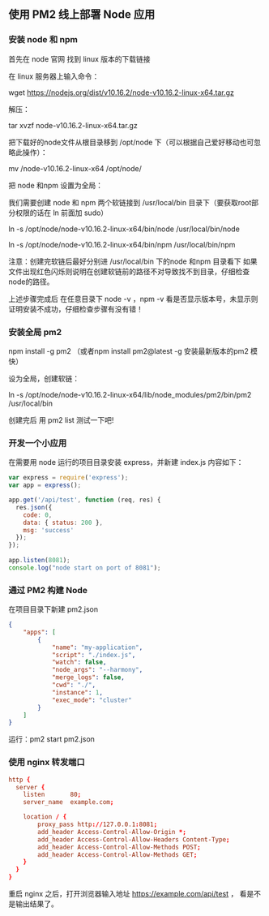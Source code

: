 ## 使用 PM2 线上部署 Node 应用

### 安装 node 和 npm

首先在 node 官网 找到 linux 版本的下载链接

在 linux 服务器上输入命令：

wget https://nodejs.org/dist/v10.16.2/node-v10.16.2-linux-x64.tar.gz

解压：

tar xvzf node-v10.16.2-linux-x64.tar.gz

把下载好的node文件从根目录移到 /opt/node 下（可以根据自己爱好移动也可忽略此操作）：

mv /node-v10.16.2-linux-x64 /opt/node/

把 node 和npm 设置为全局：

我们需要创建 node 和 npm  两个软链接到  /usr/local/bin 目录下（要获取root部分权限的话在 ln 前面加 sudo）

ln -s /opt/node/node-v10.16.2-linux-x64/bin/node /usr/local/bin/node
 
ln -s /opt/node/node-v10.16.2-linux-x64/bin/npm /usr/local/bin/npm

注意：创建完软链后最好分别进 /usr/local/bin 下的node 和npm 目录看下 如果文件出现红色闪烁则说明在创建软链前的路径不对导致找不到目录，仔细检查node的路径。

上述步骤完成后 在任意目录下 node -v ，npm -v 看是否显示版本号，未显示则证明安装不成功，仔细检查步骤有没有错！

### 安装全局 pm2

npm install -g pm2 （或者npm install pm2@latest -g 安装最新版本的pm2 模快）

设为全局，创建软链：

ln -s /opt/node/node-v10.16.2-linux-x64/lib/node_modules/pm2/bin/pm2 /usr/local/bin

创建完后 用 pm2 list 测试一下吧!

### 开发一个小应用

在需要用 node 运行的项目目录安装 express，并新建 index.js 内容如下：

``` javascript
var express = require('express');
var app = express();

app.get('/api/test', function (req, res) {
  res.json({
    code: 0,
    data: { status: 200 },
    msg: 'success'
  });
});
 
app.listen(8081);
console.log("node start on port of 8081");
```

### 通过 PM2 构建 Node

在项目目录下新建 pm2.json

``` json
{
	"apps": [
		{
			"name": "my-application",
			"script": "./index.js",
			"watch": false,
			"node_args": "--harmony",
			"merge_logs": false,
			"cwd": "./",
			"instance": 1,
			"exec_mode": "cluster"
		}
	]
}
```
运行：pm2 start pm2.json

### 使用 nginx 转发端口

``` conf
http {
  server {
    listen       80;
    server_name  example.com;

    location / {
        proxy_pass http://127.0.0.1:8081;
        add_header Access-Control-Allow-Origin *;
        add_header Access-Control-Allow-Headers Content-Type;
        add_header Access-Control-Allow-Methods POST;
        add_header Access-Control-Allow-Methods GET;
    }
  }
}
```

重启 nginx 之后，打开浏览器输入地址 https://example.com/api/test ， 看是不是输出结果了。
